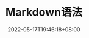 ---
title: "Markdown语法"
description: 
date: 2022-05-17T19:46:18+08:00
image: 
math: 
license: 
hidden: false
comments: true
draft: true
---